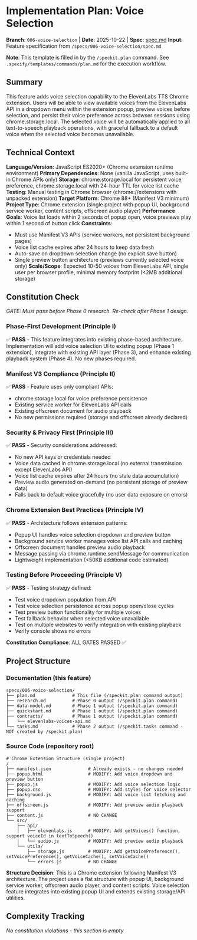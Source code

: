 # Implementation Plan: Voice Selection

**Branch**: `006-voice-selection` | **Date**: 2025-10-22 | **Spec**: [spec.md](./spec.md)
**Input**: Feature specification from `/specs/006-voice-selection/spec.md`

**Note**: This template is filled in by the `/speckit.plan` command. See `.specify/templates/commands/plan.md` for the execution workflow.

## Summary

This feature adds voice selection capability to the ElevenLabs TTS Chrome extension. Users will be able to view available voices from the ElevenLabs API in a dropdown menu within the extension popup, preview voices before selection, and persist their voice preference across browser sessions using chrome.storage.local. The selected voice will be automatically applied to all text-to-speech playback operations, with graceful fallback to a default voice when the selected voice becomes unavailable.

## Technical Context

**Language/Version**: JavaScript ES2020+ (Chrome extension runtime environment)
**Primary Dependencies**: None (vanilla JavaScript, uses built-in Chrome APIs only)
**Storage**: chrome.storage.local for persistent voice preference, chrome.storage.local with 24-hour TTL for voice list cache
**Testing**: Manual testing in Chrome browser (chrome://extensions with unpacked extension)
**Target Platform**: Chrome 88+ (Manifest V3 minimum)
**Project Type**: Chrome extension (single project with popup UI, background service worker, content scripts, offscreen audio player)
**Performance Goals**: Voice list loads within 2 seconds of popup open, voice previews play within 1 second of button click
**Constraints**:
- Must use Manifest V3 APIs (service workers, not persistent background pages)
- Voice list cache expires after 24 hours to keep data fresh
- Auto-save on dropdown selection change (no explicit save button)
- Single preview button architecture (previews currently selected voice only)
**Scale/Scope**: Expected 10-50 voices from ElevenLabs API, single user per browser profile, minimal memory footprint (<2MB additional storage)

## Constitution Check

*GATE: Must pass before Phase 0 research. Re-check after Phase 1 design.*

### Phase-First Development (Principle I)
✅ **PASS** - This feature integrates into existing phase-based architecture. Implementation will add voice selection UI to existing popup (Phase 1 extension), integrate with existing API layer (Phase 3), and enhance existing playback system (Phase 4). No new phases required.

### Manifest V3 Compliance (Principle II)
✅ **PASS** - Feature uses only compliant APIs:
- chrome.storage.local for voice preference persistence
- Existing service worker for ElevenLabs API calls
- Existing offscreen document for audio playback
- No new permissions required (storage and offscreen already declared)

### Security & Privacy First (Principle III)
✅ **PASS** - Security considerations addressed:
- No new API keys or credentials needed
- Voice data cached in chrome.storage.local (no external transmission except ElevenLabs API)
- Voice list cache expires after 24 hours (no stale data accumulation)
- Preview audio generated on-demand (no persistent storage of preview data)
- Falls back to default voice gracefully (no user data exposure on errors)

### Chrome Extension Best Practices (Principle IV)
✅ **PASS** - Architecture follows extension patterns:
- Popup UI handles voice selection dropdown and preview button
- Background service worker manages voice list API calls and caching
- Offscreen document handles preview audio playback
- Message passing via chrome.runtime.sendMessage for communication
- Lightweight implementation (<50KB additional code estimated)

### Testing Before Proceeding (Principle V)
✅ **PASS** - Testing strategy defined:
- Test voice dropdown population from API
- Test voice selection persistence across popup open/close cycles
- Test preview button functionality for multiple voices
- Test fallback behavior when selected voice unavailable
- Test on multiple websites to verify integration with existing playback
- Verify console shows no errors

**Constitution Compliance**: ALL GATES PASSED ✅

## Project Structure

### Documentation (this feature)

```
specs/006-voice-selection/
├── plan.md              # This file (/speckit.plan command output)
├── research.md          # Phase 0 output (/speckit.plan command)
├── data-model.md        # Phase 1 output (/speckit.plan command)
├── quickstart.md        # Phase 1 output (/speckit.plan command)
├── contracts/           # Phase 1 output (/speckit.plan command)
│   └── elevenlabs-voices-api.md
└── tasks.md             # Phase 2 output (/speckit.tasks command - NOT created by /speckit.plan)
```

### Source Code (repository root)

```
# Chrome Extension Structure (single project)
/
├── manifest.json              # Already exists - no changes needed
├── popup.html                 # MODIFY: Add voice dropdown and preview button
├── popup.js                   # MODIFY: Add voice selection logic
├── popup.css                  # MODIFY: Add styles for voice selector
├── background.js              # MODIFY: Add voice list fetching and caching
├── offscreen.js               # MODIFY: Add preview audio playback support
├── content.js                 # NO CHANGE
└── src/
    ├── api/
    │   ├── elevenlabs.js      # MODIFY: Add getVoices() function, support voiceId in textToSpeech()
    │   └── audio.js           # MODIFY: Add preview audio playback
    └── utils/
        ├── storage.js         # MODIFY: Add getVoicePreference(), setVoicePreference(), getVoiceCache(), setVoiceCache()
        └── errors.js          # NO CHANGE
```

**Structure Decision**: This is a Chrome extension following Manifest V3 architecture. The project uses a flat structure with popup UI, background service worker, offscreen audio player, and content scripts. Voice selection feature integrates into existing popup UI and extends existing storage/API utilities.

## Complexity Tracking

*No constitution violations - this section is empty*
